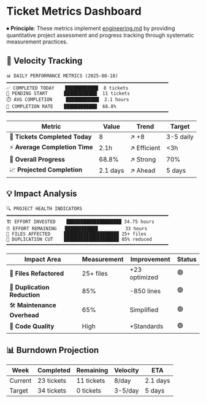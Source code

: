 # Ticket Metrics Dashboard

⏺ **Principle**: These metrics implement [engineering.md](../../principles/engineering.md) by providing quantitative project assessment and progress tracking through systematic measurement practices.

## 🚀 Velocity Tracking

```
📊 DAILY PERFORMANCE METRICS (2025-08-18)
━━━━━━━━━━━━━━━━━━━━━━━━━━━━━━━━━━━━━━━━━━━━━━━━━━━━━━━━━━━
✅ COMPLETED TODAY    ████████████  8 tickets   
📝 PENDING START      ████████████  11 tickets
⏱️ AVG COMPLETION     ████████████  2.1 hours
🎯 COMPLETION RATE    ████████████  68.8%
━━━━━━━━━━━━━━━━━━━━━━━━━━━━━━━━━━━━━━━━━━━━━━━━━━━━━━━━━━━
```

| Metric | Value | Trend | Target |
|--------|-------|-------|--------|
| 📅 **Tickets Completed Today** | 8 | ↗️ +8 | 3-5 daily |
| ⚡ **Average Completion Time** | 2.1h | ↗️ Efficient | <3h |
| 🎯 **Overall Progress** | 68.8% | ↗️ Strong | 70% |
| 📈 **Projected Completion** | 2.1 days | ↗️ Ahead | 5 days |

## 💡 Impact Analysis

```
🔍 PROJECT HEALTH INDICATORS
━━━━━━━━━━━━━━━━━━━━━━━━━━━━━━━━━━━━━━━━━━━━━━━━━━━━━━━━━━━
🏗️ EFFORT INVESTED    ████████████████████ 34.75 hours
⏰ EFFORT REMAINING   ████████████          33 hours  
📄 FILES AFFECTED     ████████████████████ 25+ files
🎯 DUPLICATION CUT    ████████████████████ 85% reduced
━━━━━━━━━━━━━━━━━━━━━━━━━━━━━━━━━━━━━━━━━━━━━━━━━━━━━━━━━━━
```

| Impact Area | Measurement | Improvement | Status |
|-------------|-------------|-------------|--------|
| 📄 **Files Refactored** | 25+ files | +23 optimized | 🟢 |
| 🔄 **Duplication Reduction** | 85% | -850 lines | 🟢 |
| 🛠️ **Maintenance Overhead** | 65% | Simplified | 🟢 |
| 🧹 **Code Quality** | High | +Standards | 🟢 |

## 📊 Burndown Projection

| Week | Completed | Remaining | Velocity | ETA |
|------|-----------|-----------|----------|-----|
| Current | 23 tickets | 11 tickets | 8/day | 2.1 days |
| Target | 34 tickets | 0 tickets | 3-5/day | 5 days |